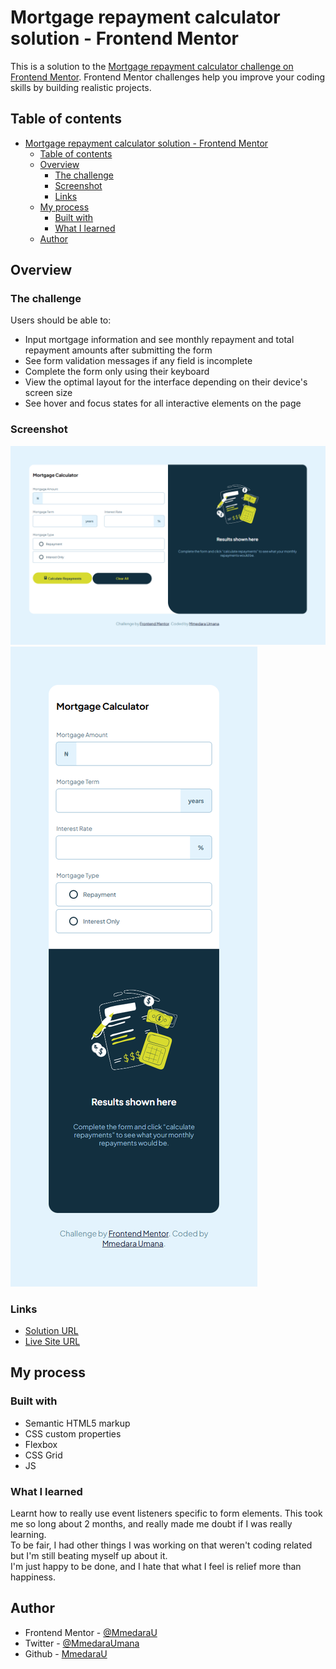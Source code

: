 # Mortgage repayment calculator solution - Frontend Mentor

This is a solution to the [Mortgage repayment calculator challenge on Frontend Mentor](https://www.frontendmentor.io/challenges/mortgage-repayment-calculator-Galx1LXK73). Frontend Mentor challenges help you improve your coding skills by building realistic projects. 

## Table of contents

- [Mortgage repayment calculator solution - Frontend Mentor](#mortgage-repayment-calculator-solution---frontend-mentor)
  - [Table of contents](#table-of-contents)
  - [Overview](#overview)
    - [The challenge](#the-challenge)
    - [Screenshot](#screenshot)
    - [Links](#links)
  - [My process](#my-process)
    - [Built with](#built-with)
    - [What I learned](#what-i-learned)
  - [Author](#author)


## Overview

### The challenge

Users should be able to:

- Input mortgage information and see monthly repayment and total repayment amounts after submitting the form
- See form validation messages if any field is incomplete
- Complete the form only using their keyboard
- View the optimal layout for the interface depending on their device's screen size
- See hover and focus states for all interactive elements on the page

### Screenshot

![Desktop Screenshot](./assets/images/desktop-screenshot.png)
![Mobile Screenshot](./assets/images/mobile-screenshot.png)



### Links

- [Solution URL](https://www.frontendmentor.io/solutions/mortgage-repayment-calculator-using-vanilla-js-94RryUztZZ)
- [Live Site URL](https://mmedarau.github.io/mortgage-calculator/)

## My process

### Built with

- Semantic HTML5 markup
- CSS custom properties
- Flexbox
- CSS Grid
- JS


### What I learned

Learnt how to really use event listeners specific to form elements. This took me so long about 2 months, and really made me doubt if I was really learning.   
To be fair, I had other things I was working on that weren't coding related but I'm still beating myself up about it.  
I'm just happy to be done, and I hate that what I feel is relief more than happiness.


## Author

- Frontend Mentor - [@MmedaraU](https://www.frontendmentor.io/profile/MmedaraU)
- Twitter - [@MmedaraUmana](https://twitter.com/MmedaraUmana)
- Github - [MmedaraU](https://github.com/MmedaraU)
